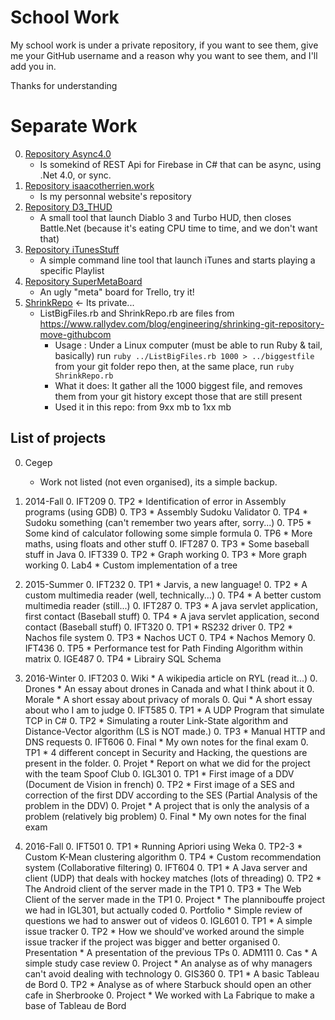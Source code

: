 # School Work

My school work is under a private repository, if you want to see them, give me your GitHub username and a reason why you want to see them, and I'll add you in.

Thanks for understanding

# Separate Work

0. [Repository Async4.0](https://github.com/yonguelink/Async4.0)
	* Is somekind of REST Api for Firebase in C# that can be async, using .Net 4.0, or sync.
0. [Repository isaacotherrien.work](https://github.com/yonguelink/isaacotherrien.work)
	* Is my personnal website's repository
0. [Repository D3_THUD](https://github.com/yonguelink/D3_THUD)
	* A small tool that launch Diablo 3 and Turbo HUD, then closes Battle.Net (because it's eating CPU time to time, and we don't want that)
0. [Repository iTunesStuff](https://github.com/yonguelink/iTunesStuff)
	* A simple command line tool that launch iTunes and starts playing a specific Playlist
0. [Repository SuperMetaBoard](https://github.com/yonguelink/SuperMetaBoard)
	* An ugly "meta" board for Trello, try it!
0. [ShrinkRepo](https://github.com/yonguelink/CompletedSchoolWork/tree/master/ShrinkRepo) <- Its private...
	* ListBigFiles.rb and ShrinkRepo.rb are files from https://www.rallydev.com/blog/engineering/shrinking-git-repository-move-githubcom
		* Usage : Under a Linux computer (must be able to run Ruby & tail, basically) run `ruby ../ListBigFiles.rb 1000 > ../biggestfile` from your git folder repo then, at the same place, run `ruby ShrinkRepo.rb`
		* What it does: It gather all the 1000 biggest file, and removes them from your git history except those that are still present
		* Used it in this repo: from 9xx mb to 1xx mb


## List of projects

0. Cegep
	* Work not listed (not even organised), its a simple backup.

0. 2014-Fall
	0. IFT209
		0. TP2
			* Identification of error in Assembly programs (using GDB)
		0. TP3
			* Assembly Sudoku Validator
		0. TP4
			* Sudoku something (can't remember two years after, sorry...)
		0. TP5
			* Some kind of calculator following some simple formula
		0. TP6
			* More maths, using floats and other stuff
	0. IFT287
		0. TP3
			* Some baseball stuff in Java
	0. IFT339
		0. TP2
			* Graph working
		0. TP3
			* More graph working
		0. Lab4
			* Custom implementation of a tree
		
0. 2015-Summer
	0. IFT232
		0. TP1
			* Jarvis, a new language!
		0. TP2
			* A custom multimedia reader (well, technically...)
		0. TP4
			* A better custom multimedia reader (still...)
	0. IFT287
		0. TP3
			* A java servlet application, first contact (Baseball stuff)
		0. TP4
			* A java servlet application, second contact (Baseball stuff)
	0. IFT320
		0. TP1
			* RS232 driver
		0. TP2
			* Nachos file system
		0. TP3
			* Nachos UCT
		0. TP4
			* Nachos Memory
	0. IFT436
		0. TP5
			* Performance test for Path Finding Algorithm within matrix
	0. IGE487
		0. TP4
			* Librairy SQL Schema
		
0. 2016-Winter
	0. IFT203
		0. Wiki
			* A wikipedia article on RYL (read it...)
		0. Drones
			* An essay about drones in Canada and what I think about it
		0. Morale
			* A short essay about privacy of morals
		0. Qui
			* A short essay about who I am to judge
	0. IFT585
		0. TP1
			* A UDP Program that simulate TCP in C#
		0. TP2
			* Simulating a router Link-State algorithm and Distance-Vector algorithm (LS is NOT made.)
		0. TP3
			* Manual HTTP and DNS requests
	0. IFT606
		0. Final
			* My own notes for the final exam
		0. TP1
			* 4 different concept in Security and Hacking, the questions are present in the folder.
		0. Projet
			* Report on what we did for the project with the team Spoof Club
	0. IGL301
		0. TP1
			* First image of a DDV (Document de Vision in french)
		0. TP2
			* First image of a SES and correction of the first DDV according to the SES (Partial Analysis of the problem in the DDV)
		0. Projet
			* A project that is only the analysis of a problem (relatively big problem)
		0. Final
			* My own notes for the final exam

0. 2016-Fall
	0. IFT501
		0. TP1
			* Running Apriori using Weka
		0. TP2-3
			* Custom K-Mean clustering algorithm
		0. TP4
			* Custom recommendation system (Collaborative filtering)
	0. IFT604
		0. TP1
			* A Java server and client (UDP) that deals with hockey matches (lots of threading)
		0. TP2
			* The Android client of the server made in the TP1
		0. TP3
			* The Web Client of the server made in the TP1
		0. Project
			* The plannibouffe project we had in IGL301, but actually coded
		0. Portfolio
			* Simple review of questions we had to answer out of videos
	0. IGL601
		0. TP1
			* A simple issue tracker
		0. TP2
			* How we should've worked around the simple issue tracker if the project was bigger and better organised
		0. Presentation
			* A presentation of the previous TPs
	0. ADM111
		0. Cas
			* A simple study case review
		0. Project
			* An analyse as of why managers can't avoid dealing with technology
	0. GIS360
		0. TP1
			* A basic Tableau de Bord
		0. TP2
			* Analyse as of where Starbuck should open an other cafe in Sherbrooke
		0. Project
			* We worked with La Fabrique to make a base of Tableau de Bord